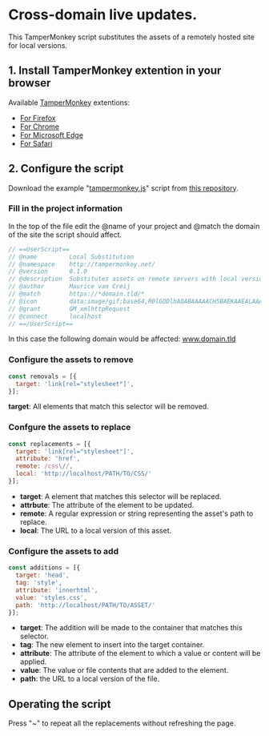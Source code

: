 # Cross-domain live updates.

This TamperMonkey script substitutes the assets of a remotely hosted site for local versions.

## 1. Install TamperMonkey extention in your browser

Available [TamperMonkey](https://www.tampermonkey.net/) extentions:
- [For Firefox](https://addons.mozilla.org/en-US/firefox/addon/tampermonkey/)
- [For Chrome](https://chrome.google.com/webstore/detail/tampermonkey/dhdgffkkebhmkfjojejmpbldmpobfkfo?hl=en)
- [For Microsoft Edge](https://www.microsoft.com/en-us/p/tampermonkey/9nblggh5162s?activetab=pivot:overviewtab)
- [For Safari](https://apps.apple.com/us/app/tampermonkey/id1482490089?mt=12)

## 2. Configure the script

Download the example "[tampermonkey.js](https://raw.githubusercontent.com/WoollyMittens/tampermonkey-substitute-local/master/tampermonkey.js)" script from [this repository](https://github.com/WoollyMittens/tampermonkey-substitute-local).

### Fill in the project information

In the top of the file edit the @name of your project and @match the domain of the site the script should affect.

```javascript
// ==UserScript==
// @name         Local Substitution
// @namespace    http://tampermonkey.net/
// @version      0.1.0
// @description  Substitutes assets on remote servers with local versions
// @author       Maurice van Creij
// @match        https://*domain.tld/*
// @icon         data:image/gif;base64,R0lGODlhAQABAAAAACH5BAEKAAEALAAAAAABAAEAAAICTAEAOw==
// @grant        GM_xmlhttpRequest
// @connect      localhost
// ==/UserScript==
```

In this case the following domain would be affected: www.domain.tld

### Configure the assets to remove

```javascript
const removals = [{
  target: 'link[rel="stylesheet"]',
}];
```

**target**: All elements that match this selector will be removed.

### Confgure the assets to replace

```javascript
const replacements = [{
  target: 'link[rel="stylesheet"]',
  attribute: 'href',
  remote: /css\//,
  local: 'http://localhost/PATH/TO/CSS/'
}];
```

- **target**: A element that matches this selector will be replaced.
- **attrbute**: The attribute of the element to be updated.
- **remote**: A regular expression or string representing the asset's path to replace.
- **local**: The URL to a local version of this asset.

### Configure the assets to add

```javascript
const additions = [{
  target: 'head',
  tag: 'style',
  attribute: 'innerhtml',
  value: 'styles.css',
  path: 'http://localhost/PATH/TO/ASSET/'
}];
```

- **target**: The addition will be made to the container that matches this selector.
- **tag**: The new element to insert into the target container.
- **attribute**: The attribute of the element to which a value or content will be applied.
- **value**: The value or file contents that are added to the element.
- **path**: the URL to a local version of the file.

## Operating the script

Press "~" to repeat all the replacements without refreshing the page.
